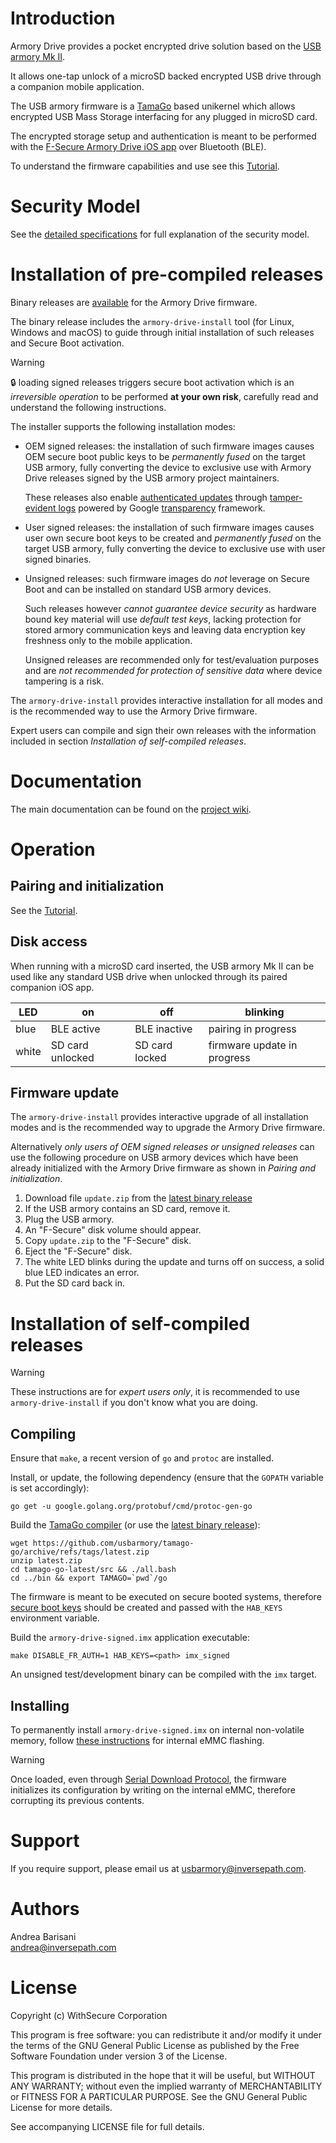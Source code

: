 Introduction
============

Armory Drive provides a pocket encrypted drive solution based on the
[USB armory Mk II](https://github.com/usbarmory/usbarmory/wiki).

It allows one-tap unlock of a microSD backed encrypted USB drive through a
companion mobile application.

The USB armory firmware is a [TamaGo](https://github.com/usbarmory/tamago) based unikernel
which allows encrypted USB Mass Storage interfacing for any plugged in microSD card.

The encrypted storage setup and authentication is meant to be performed with
the [F-Secure Armory Drive iOS app](https://apps.apple.com/us/app/f-secure-armory-drive/id1571708524)
over Bluetooth (BLE).

To understand the firmware capabilities and use see this
[Tutorial](https://github.com/usbarmory/armory-drive/wiki/Tutorial).

Security Model
==============

See the [detailed specifications](https://github.com/usbarmory/armory-drive/wiki/Specifications)
for full explanation of the security model.

Installation of pre-compiled releases
=====================================

Binary releases are [available](https://github.com/usbarmory/armory-drive/releases)
for the Armory Drive firmware.

The binary release includes the `armory-drive-install` tool (for Linux, Windows
and macOS) to guide through initial installation of such releases and Secure
Boot activation.

> [!WARNING]
> :lock: loading signed releases triggers secure boot activation which
> is an *irreversible operation* to be performed **at your own risk**, carefully
> read and understand the following instructions.

The installer supports the following installation modes:

* OEM signed releases: the installation of such firmware images
  causes OEM secure boot public keys to be *permanently fused* on the target
  USB armory, fully converting the device to exclusive use with Armory Drive
  releases signed by the USB armory project maintainers.

  These releases also enable [authenticated updates](https://github.com/usbarmory/armory-drive/wiki/Firmware-Transparency)
  through [tamper-evident logs](https://github.com/usbarmory/armory-drive-log)
  powered by Google [transparency](https://binary.transparency.dev/) framework.

* User signed releases: the installation of such firmware images
  causes user own secure boot keys to be created and *permanently fused* on the
  target USB armory, fully converting the device to exclusive use with user
  signed binaries.

* Unsigned releases: such firmware images do *not* leverage on Secure Boot and
  can be installed on standard USB armory devices.

  Such releases however *cannot guarantee device security* as hardware bound
  key material will use *default test keys*, lacking protection for stored armory
  communication keys and leaving data encryption key freshness only to the mobile
  application.

  Unsigned releases are recommended only for test/evaluation purposes and are
  *not recommended for protection of sensitive data* where device tampering is a
  risk.

The `armory-drive-install` provides interactive installation for all modes and
is the recommended way to use the Armory Drive firmware.

Expert users can compile and sign their own releases with the information
included in section _Installation of self-compiled releases_.

Documentation
=============

The main documentation can be found on the
[project wiki](https://github.com/usbarmory/armory-drive/wiki).

Operation
=========

Pairing and initialization
--------------------------

See the [Tutorial](https://github.com/usbarmory/armory-drive/wiki/Tutorial).

Disk access
-----------

When running with a microSD card inserted, the USB armory Mk II can be used
like any standard USB drive when unlocked through its paired companion iOS app.

| LED   | on               | off            | blinking                    |
|-------|------------------|----------------|-----------------------------|
| blue  | BLE active       | BLE inactive   | pairing in progress         |
| white | SD card unlocked | SD card locked | firmware update in progress |

Firmware update
---------------

The `armory-drive-install` provides interactive upgrade of all installation
modes and is the recommended way to upgrade the Armory Drive firmware.

Alternatively *only users of OEM signed releases or unsigned releases* can use
the following procedure on USB armory devices which have been already
initialized with the Armory Drive firmware as shown in _Pairing and
initialization_.

  1. Download file `update.zip` from the [latest binary release](https://github.com/usbarmory/armory-drive/releases/latest)
  2. If the USB armory contains an SD card, remove it.
  3. Plug the USB armory.
  4. An "F-Secure" disk volume should appear.
  6. Copy `update.zip` to the "F-Secure" disk.
  7. Eject the "F-Secure" disk.
  8. The white LED blinks during the update and turns off on success, a solid blue LED indicates an error.
  9. Put the SD card back in.

Installation of self-compiled releases
======================================

> [!WARNING]
> These instructions are for *expert users only*, it is recommended
> to use `armory-drive-install` if you don't know what you are doing.

Compiling
---------

Ensure that `make`, a recent version of `go` and `protoc` are installed.

Install, or update, the following dependency (ensure that the `GOPATH` variable
is set accordingly):

```
go get -u google.golang.org/protobuf/cmd/protoc-gen-go
```

Build the [TamaGo compiler](https://github.com/usbarmory/tamago-go)
(or use the [latest binary release](https://github.com/usbarmory/tamago-go/releases/latest)):

```
wget https://github.com/usbarmory/tamago-go/archive/refs/tags/latest.zip
unzip latest.zip
cd tamago-go-latest/src && ./all.bash
cd ../bin && export TAMAGO=`pwd`/go
```

The firmware is meant to be executed on secure booted systems, therefore
[secure boot keys](https://github.com/usbarmory/usbarmory/wiki/Secure-boot-(Mk-II))
should be created and passed with the `HAB_KEYS` environment variable.

Build the `armory-drive-signed.imx` application executable:

```
make DISABLE_FR_AUTH=1 HAB_KEYS=<path> imx_signed
```

An unsigned test/development binary can be compiled with the `imx` target.

Installing
----------

To permanently install `armory-drive-signed.imx` on internal non-volatile memory,
follow [these instructions](https://github.com/usbarmory/usbarmory/wiki/Boot-Modes-(Mk-II)#flashing-bootable-images-on-externalinternal-media)
for internal eMMC flashing.

> [!WARNING]
> Once loaded, even through [Serial Download Protocol](https://github.com/usbarmory/usbarmory/wiki/Boot-Modes-(Mk-II)#serial-download-protocol-sdp),
> the firmware initializes its configuration by writing on the internal eMMC, therefore corrupting its previous contents.

Support
=======

If you require support, please email us at usbarmory@inversepath.com.

Authors
=======

Andrea Barisani  
andrea@inversepath.com  

License
=======

Copyright (c) WithSecure Corporation

This program is free software: you can redistribute it and/or modify it under
the terms of the GNU General Public License as published by the Free Software
Foundation under version 3 of the License.

This program is distributed in the hope that it will be useful, but WITHOUT ANY
WARRANTY; without even the implied warranty of MERCHANTABILITY or FITNESS FOR A
PARTICULAR PURPOSE. See the GNU General Public License for more details.

See accompanying LICENSE file for full details.

